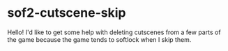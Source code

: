 # sof2-cutscene-skip
Hello! I'd like to get some help with deleting cutscenes from a few parts of the game because the game tends to softlock when I skip them.
